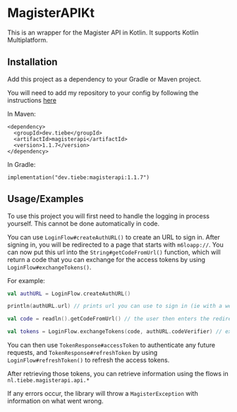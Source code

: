 
# MagisterAPIKt

This is an wrapper for the Magister API in Kotlin. It supports Kotlin Multiplatform.




## Installation

Add this project as a dependency to your Gradle or Maven project.

You will need to add my repository to your config by following the instructions [here](https://docs.github.com/en/packages/working-with-a-github-packages-registry/working-with-the-apache-maven-registry)

In Maven:
```
<dependency>
  <groupId>dev.tiebe</groupId>
  <artifactId>magisterapi</artifactId>
  <version>1.1.7</version>
</dependency>
```

In Gradle:
```
implementation("dev.tiebe:magisterapi:1.1.7")
```


## Usage/Examples

To use this project you will first need to handle the logging in process yourself. This cannot be done automatically in code.

You can use `LoginFlow#createAuthURL()` to create an URL to sign in.
After signing in, you will be redirected to a page that starts with `m6loapp://`.
You can now put this url into the `String#getCodeFromUrl()` function, which will return a code that you can exchange for the access tokens by using `LoginFlow#exchangeTokens()`.


For example:
```kotlin
val authURL = LoginFlow.createAuthURL()

println(authURL.url) // prints url you can use to sign in (ie with a webview or just in the browser)

val code = readln().getCodeFromUrl() // the user then enters the redirect uri after login, and extracts the code

val tokens = LoginFlow.exchangeTokens(code, authURL.codeVerifier) // exchange code for tokens
```

You can then use `TokenResponse#accessToken` to authenticate any future requests, and `TokenResponse#refreshToken` by using `LoginFlow#refreshToken()` to refresh the access tokens.

After retrieving those tokens, you can retrieve information using the flows in `nl.tiebe.magisterapi.api.*`

If any errors occur, the library will throw a `MagisterException` with information on what went wrong.
